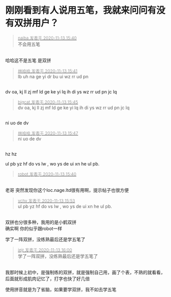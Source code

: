 # 刚刚看到有人说用五笔，我就来问问有没有双拼用户？


<div class="quote"><blockquote><font size="2"><a href="https://www.hostloc.com/forum.php?mod=redirect&amp;goto=findpost&amp;pid=9448792&amp;ptid=766257" target="_blank"><font color="#999999">naiba 发表于 2020-11-13 15:40</font></a></font><br />
不会用五笔</blockquote></div><br />
哈哈这不是五笔 是双拼

<div class="quote"><blockquote><font size="2"><a href="https://www.hostloc.com/forum.php?mod=redirect&amp;goto=findpost&amp;pid=9448801&amp;ptid=766257" target="_blank"><font color="#999999">林哈哈 发表于 2020-11-13 15:41</font></a></font><br />
lb uh na ge yi dr bu ui wz rr ud pn</blockquote></div><br />
dv oa, kj ll zj mf ld ge ke yi lq ih di ys wz rr ud pn jc lq

<div class="quote"><blockquote><font size="2"><a href="https://www.hostloc.com/forum.php?mod=redirect&amp;goto=findpost&amp;pid=9448830&amp;ptid=766257" target="_blank"><font color="#999999">bigcat 发表于 2020-11-13 15:45</font></a></font><br />
dv oa, kj ll zj mf ld ge ke yi lq ih di ys wz rr ud pn jc lq</blockquote></div><br />
ni uo de dv

<div class="quote"><blockquote><font size="2"><a href="https://www.hostloc.com/forum.php?mod=redirect&amp;goto=findpost&amp;pid=9448843&amp;ptid=766257" target="_blank"><font color="#999999">林哈哈 发表于 2020-11-13 15:47</font></a></font><br />
ni uo de dv</blockquote></div><br />
hz hz

ul pb yz hf do vs lw , wo ys de ui xn he ul pb.

<div class="quote"><blockquote><font size="2"><a href="https://www.hostloc.com/forum.php?mod=redirect&amp;goto=findpost&amp;pid=9448788&amp;ptid=766257" target="_blank"><font color="#999999">robot 发表于 2020-11-13 15:40</font></a></font></blockquote></div><br />
老哥 突然发现你这个loc.nage.ltd很有用啊，提示帖子也很方便

<div class="quote"><blockquote><font size="2"><a href="https://www.hostloc.com/forum.php?mod=redirect&amp;goto=findpost&amp;pid=9448880&amp;ptid=766257" target="_blank"><font color="#999999">vchv 发表于 2020-11-13 15:53</font></a></font><br />
ul pb yz hf do vs lw , wo ys de ui xn he ul pb.</blockquote></div><br />
双拼也分很多种，我用的是小鹤双拼 <img src="static/image/smiley/yct/007.gif" smilieid="46" border="0" alt="" /><br />
确实啊 你的似乎跟robot一样

学了一阵双拼，没练熟最后还是学五笔了

<div class="quote"><blockquote><font size="2"><a href="https://www.hostloc.com/forum.php?mod=redirect&amp;goto=findpost&amp;pid=9448943&amp;ptid=766257" target="_blank"><font color="#999999">iejr 发表于 2020-11-13 16:00</font></a></font><br />
学了一阵双拼，没练熟最后还是学五笔了</blockquote></div><br />
我那时候上初中，是强制练的双拼，就是强制自己用，画了个表，不熟的就看看，后面就形成肌肉记忆了，打字也快了好几倍

使用拼音就是为了省脑，如果要学双拼，我不如去学五笔<br />

